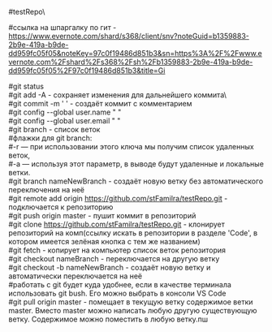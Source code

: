#testRepo\

#ссылка на шпаргалку по гит - https://www.evernote.com/shard/s368/client/snv?noteGuid=b1359883-2b9e-419a-b9de-dd959fc05f05&noteKey=97c0f19486d851b3&sn=https%3A%2F%2Fwww.evernote.com%2Fshard%2Fs368%2Fsh%2Fb1359883-2b9e-419a-b9de-dd959fc05f05%2F97c0f19486d851b3&title=Gi

#git status\
#git add -A - сохраняет изменения для дальнейшего коммита\  
#git commit -m ' ' - создаёт коммит с комментарием\
#git config --global user.name " "\
#git config --global user.email " "\
#git branch - список веток\
#флажки для git branch:\
#-r — при использовании этого ключа мы получим список удаленных веток,\
#-a — используя этот параметр, в выводе будут удаленные и локальные ветки.\
#git branch nameNewBranch - создаёт новую ветку без автоматического переключения на неё\
#git remote add origin https://github.com/stFamilra/testRepo.git - подключается к репозиторию\
#git push origin master - пушит коммит в репозиторий\
#git clone https://github.com/stFamilra/testRepo.git - клонирует репозиторий на комп(ссылку искать в репозитории в разделе 'Code', в котором имеется зелёная кнопка с тем же названием)\
#git fetch - копирует на компьютер список веток репозитория\
#git checkout nameBranch - переключается на другую ветку\
#git checkout -b nameNewBranch - создаёт новую ветку и автоматически переключается на неё\
#работать с git будет куда удобнее, если в качестве терминала использовать git bush. Его можно выбрать в консоли VS Code\
#git pull origin master - помещает в текущую ветку содержимое ветки master. Вместо master можно написать любую другую существующую ветку. Содержимое можно поместить в любую ветку.пш
